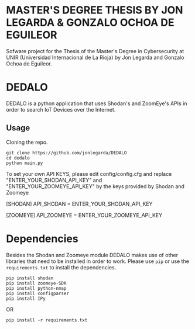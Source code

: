 # MASTER'S DEGREE THESIS BY JON LEGARDA & GONZALO OCHOA DE EGUILEOR
Sofware project for the Thesis of the Master's Degree in Cybersecurity at UNIR (Universidad Internacional de La Rioja) by Jon Legarda and Gonzalo Ochoa de Eguileor.

# DEDALO

DEDALO is a python application that uses Shodan's and ZoomEye's APIs in order to search IoT Devices over the Internet.

## Usage

Cloning the repo.
```
git clone https://github.com/jonlegarda/DEDALO
cd dedalo
python main.py
```
To set your own API KEYS, please edit config/config.cfg and replace "ENTER_YOUR_SHODAN_API_KEY" and "ENTER_YOUR_ZOOMEYE_API_KEY" by the keys provided by Shodan and Zoomeye

[SHODAN]
API_SHODAN = ENTER_YOUR_SHODAN_API_KEY

[ZOOMEYE]
API_ZOOMEYE = ENTER_YOUR_ZOOMEYE_API_KEY

# Dependencies

Besides the Shodan and Zoomeye module DEDALO makes use of other libraries that need to be installed in order to work. Please use `pip` or use the `requirements.txt` to install the dependencies.

```
pip install shodan
pip install zoomeye-SDK
pip install python-nmap
pip install configparser
pip install IPy
```

OR


`pip install -r requirements.txt`
